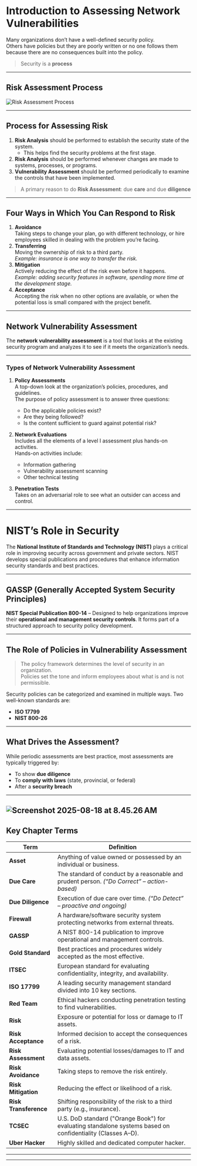 # Introduction to Assessing Network Vulnerabilities

Many organizations don’t have a well-defined security policy.  
Others have policies but they are poorly written or no one follows them because there are no consequences built into the policy.

> Security is a **process**

---

## Risk Assessment Process

![Risk Assessment Process](Screenshot_2025-08-17_at_6.26.48_AM.png)

---

## Process for Assessing Risk

1. **Risk Analysis** should be performed to establish the security state of the system.  
   - This helps find the security problems at the first stage.
2. **Risk Analysis** should be performed whenever changes are made to systems, processes, or programs.
3. **Vulnerability Assessment** should be performed periodically to examine the controls that have been implemented.

> A primary reason to do **Risk Assessment**: due **care** and due **diligence**

---

## Four Ways in Which You Can Respond to Risk

1. **Avoidance**  
   Taking steps to change your plan, go with different technology, or hire employees skilled in dealing with the problem you’re facing.
2. **Transferring**  
   Moving the ownership of risk to a third party.  
   _Example: insurance is one way to transfer the risk._
3. **Mitigation**  
   Actively reducing the effect of the risk even before it happens.  
   _Example: adding security features in software, spending more time at the development stage._
4. **Acceptance**  
   Accepting the risk when no other options are available, or when the potential loss is small compared with the project benefit.

---

## Network Vulnerability Assessment

The **network vulnerability assessment** is a tool that looks at the existing security program and analyzes it to see if it meets the organization’s needs.

---

### Types of Network Vulnerability Assessment

1. **Policy Assessments**  
   A top-down look at the organization’s policies, procedures, and guidelines.  
   The purpose of policy assessment is to answer three questions:
   - Do the applicable policies exist?
   - Are they being followed?
   - Is the content sufficient to guard against potential risk?

2. **Network Evaluations**  
   Includes all the elements of a level I assessment plus hands-on activities.  
   Hands-on activities include:
   - Information gathering
   - Vulnerability assessment scanning
   - Other technical testing

3. **Penetration Tests**  
   Takes on an adversarial role to see what an outsider can access and control.

---
#  NIST’s Role in Security

The **National Institute of Standards and Technology (NIST)** plays a critical role in improving security across government and private sectors. NIST develops special publications and procedures that enhance information security standards and best practices.

---

##  GASSP (Generally Accepted System Security Principles)

**NIST Special Publication 800-14** – Designed to help organizations improve their **operational and management security controls**. It forms part of a structured approach to security policy development.

---

##  The Role of Policies in Vulnerability Assessment

> The policy framework determines the level of security in an organization.  
> Policies set the tone and inform employees about what is and is not permissible.

Security policies can be categorized and examined in multiple ways. Two well-known standards are:

- **ISO 17799**
- **NIST 800-26**

---

##  What Drives the Assessment?

While periodic assessments are best practice, most assessments are typically triggered by:

-  To show **due diligence**
-  To **comply with laws** (state, provincial, or federal)
-  After a **security breach**

---
![Screenshot 2025-08-18 at 8.45.26 AM](attachment:7f7a5a3c-0118-4638-80aa-55ee3bd2e073:Screenshot_2025-08-18_at_8.45.26_AM.png)
---
## Key Chapter Terms

| **Term** | **Definition** |
|---------|----------------|
| **Asset** | Anything of value owned or possessed by an individual or business. |
| **Due Care** | The standard of conduct by a reasonable and prudent person. *(“Do Correct” – action-based)* |
| **Due Diligence** | Execution of due care over time. *(“Do Detect” – proactive and ongoing)* |
| **Firewall** | A hardware/software security system protecting networks from external threats. |
| **GASSP** | A NIST 800-14 publication to improve operational and management controls. |
| **Gold Standard** | Best practices and procedures widely accepted as the most effective. |
| **ITSEC** | European standard for evaluating confidentiality, integrity, and availability. |
| **ISO 17799** | A leading security management standard divided into 10 key sections. |
| **Red Team** | Ethical hackers conducting penetration testing to find vulnerabilities. |
| **Risk** | Exposure or potential for loss or damage to IT assets. |
| **Risk Acceptance** | Informed decision to accept the consequences of a risk. |
| **Risk Assessment** | Evaluating potential losses/damages to IT and data assets. |
| **Risk Avoidance** | Taking steps to remove the risk entirely. |
| **Risk Mitigation** | Reducing the effect or likelihood of a risk. |
| **Risk Transference** | Shifting responsibility of the risk to a third party (e.g., insurance). |
| **TCSEC** | U.S. DoD standard ("Orange Book") for evaluating standalone systems based on confidentiality (Classes A–D). |
| **Uber Hacker** | Highly skilled and dedicated computer hacker. |

---
---


